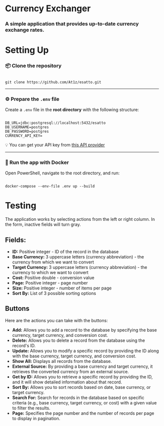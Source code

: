 <h1>Currency Exchanger</h1>
<h3>A simple application that provides up-to-date currency exchange rates.</h3>

<h1>Setting Up</h1>

<h3>📦 Clone the repository</h3>
<pre><code class="language-bash">
git clone https://github.com/At1z/esatto.git
</code></pre>

<hr />
<h3>⚙️ Prepare the <code>.env</code> file</h3>
<p>Create a <code>.env</code> file in the <strong>root directory</strong> with the following structure:</p>
<pre><code class="language-env">
DB_URL=jdbc:postgresql://localhost:5432/esatto
DB_USERNAME=postgres
DB_PASSWORD=postgres
CURRENCY_API_KEY=
</code></pre>
<p>💡 You can get your API key from
<a href="https://www.ratexchanges.com/login" target="_blank">this API provider</a>
</p>
<hr />

<h3>🐳 Run the app with Docker</h3>
<p>Open PowerShell, navigate to the root directory, and run:</p>
<pre><code class="language-bash">
docker-compose --env-file .env up --build
</code></pre>

<h1>Testing</h1>
<p>The application works by selecting actions from the left or right column. In the form, inactive fields will turn gray.</p>

<h2>Fields:</h2>
<ul>
<li><strong>ID:</strong> Positive integer - ID of the record in the database</li>
<li><strong>Base Currency:</strong> 3 uppercase letters (currency abbreviation) - the currency from which we want to convert</li>
<li><strong>Target Currency:</strong> 3 uppercase letters (currency abbreviation) - the currency to which we want to convert</li>
<li><strong>Cost:</strong> Positive double - conversion value</li>
<li><strong>Page:</strong> Positive integer - page number</li>
<li><strong>Size:</strong> Positive integer - number of items per page</li>
<li><strong>Sort By:</strong> List of 3 possible sorting options</li>
</ul>

<h2>Buttons</h2>
    <p>Here are the actions you can take with the buttons:</p>
    <ul>
        <li><strong>Add:</strong> Allows you to add a record to the database by specifying the base currency, target currency, and conversion cost.</li>
        <li><strong>Delete:</strong> Allows you to delete a record from the database using the record's ID.</li>
        <li><strong>Update:</strong> Allows you to modify a specific record by providing the ID along with the base currency, target currency, and conversion cost.</li>
        <li><strong>Show All:</strong> Displays all records from the database.</li>
        <li><strong>External Source:</strong> By providing a base currency and target currency, it retrieves the converted currency from an external source.</li>
        <li><strong>Get by ID:</strong> Allows you to retrieve a specific record by providing the ID, and it will show detailed information about that record.</li>
        <li><strong>Sort By:</strong> Allows you to sort records based on date, base currency, or target currency.</li>
        <li><strong>Search For:</strong> Search for records in the database based on specific criteria (e.g., base currency, target currency, or cost) with a given value to filter the results.</li>
        <li><strong>Page:</strong> Specifies the page number and the number of records per page to display in pagination.</li>
</ul>
